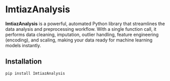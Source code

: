 # ImtiazAnalysis

**ImtiazAnalysis** is a powerful, automated Python library that streamlines the data analysis and preprocessing workflow. With a single function call, it performs data cleaning, imputation, outlier handling, feature engineering (encoding), and scaling, making your data ready for machine learning models instantly.

## Installation

```bash
pip install ImtiazAnalysis